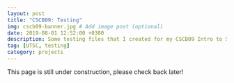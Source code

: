 ```yaml
---
layout: post
title: "CSCB09: Testing"
img: cscb09-banner.jpg # Add image post (optional)
date: 2019-08-01 12:52:00 +0300
description: Some testing files that I created for my CSCB09 Intro to Systems class.
tag: [UTSC, testing]
category: projects
---
```

This page is still under construction, please check back later!